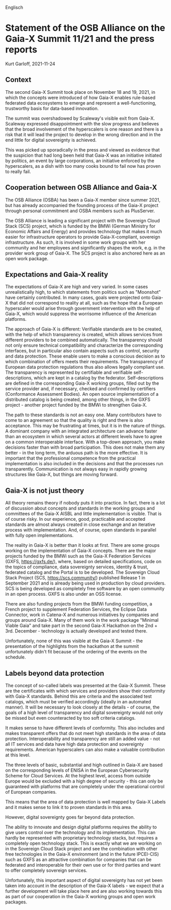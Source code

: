 Englisch

# Statement of the OSB Alliance on the Gaia-X Summit 11/21 and the press reports

Kurt Garloff, 2021-11-24

## Context

The second Gaia-X Summit took place on November 18 and 19, 2021, in which the
concepts were introduced of how Gaia-X enables rule-based federated data
ecosystems to emerge and represent a well-functioning, trustworthy basis for
data-based innovation.

The summit was overshadowed by Scaleway's visible exit from Gaia-X. Scaleway
expressed disappointment with the slow progress and believes that the broad
involvement of the hyperscalers is one reason and there is a risk that it will
lead the project to develop in the wrong direction and in the end little for
digital sovereignty is achieved.

This was picked up sporadically in the press and viewed as evidence that the
suspicion that had long been held that Gaia-X was an initiative initiated by
politics, an event by large corporations, an initiative enforced by the
hyperscalers, as a dish with too many cooks bound to fail now has proven to
really fail.

## Cooperation between OSB Alliance and Gaia-X

The OSB Alliance (OSBA) has been a Gaia-X member since summer 2021, but has
already accompanied the founding process of the Gaia-X project through personal
commitment and OSBA members such as PlusServer.

The OSB Alliance is leading a significant project with the Sovereign Cloud
Stack (SCS) project, which is funded by the BMWi (German Ministry for Economic
Affairs and Energy) and provides technology that makes it much easier for
infrastructure operators to provide Gaia-X-compliant, sovereign infrastructure.
As such, it is involved in some work groups with her community and her
employees and significantly shapes the work, e.g. in the provider work group of
Gaia-X. The SCS project is also anchored here as an open work package.

## Expectations and Gaia-X reality

The expectations of Gaia-X are high and very varied. In some cases
unrealistically high, to which statements from politics such as "Moonshot" have
certainly contributed. In many cases, goals were projected onto Gaia-X that did
not correspond to reality at all, such as the hope that a European hyperscaler
would arise through government intervention with the help of Gaia-X, which
would suppress the worrisome influence of the American platforms.

The approach of Gaia-X is different: Verifiable standards are to be created,
with the help of which transparency is created, which allows services from
different providers to be combined automatically. The transparency should not
only ensure technical compatibility and characterize the corresponding
interfaces, but in particular also contain aspects such as control, security
and data protection. These enable users to make a conscious decision as to
which combination of offers meets their requirements. The transparency of
European data protection regulations thus also allows legally compliant use.
The transparency is represented by certifiable and verifiable
self-descriptions, which are kept in a catalog by the federator.
Self-descriptions are defined in the corresponding Gaia-X working groups,
filled out by the service provider and, if necessary, checked and confirmed by
certifiers (Conformance Assessment Bodies). An open source implementation of a
distributed catalog is being created, among other things, in the GXFS project -
another project funded by the BMWi to strengthen Gaia-X.

The path to these standards is not an easy one. Many contributors have to come
to an agreement so that the quality is right and there is also acceptance. This
may be frustrating at times, but it is in the nature of things. A dominant
company with an integrated architecture can advance faster than an ecosystem in
which several actors at different levels have to agree on a common
interoperable interface. With a top-down approach, you make decisions faster
than with broad participation. This does not make them any better - in the long
term, the arduous path is the more effective. It is important that the
professional competence from the practical implementation is also included in
the decisions and that the processes run transparently. Communication is not
always easy in rapidly growing structures like Gaia-X, but things are moving
forward.

## Gaia-X is not just theory

All theory remains theory if nobody puts it into practice. In fact, there is a
lot of discussion about concepts and standards in the working groups and
committees of the Gaia-X AISBL and little implementation is visible. That is of
course risky. In our experience, good, practicable and accepted standards are
almost always created in close exchange and an iterative process with
implementation. And, of course, open standards in parallel with fully open
implementations.

The reality in Gaia-X is better than it looks at first. There are some groups
working on the implementation of Gaia-X concepts. There are the major projects
funded by the BMWi such as the Gaia-X Federation Services (GXFS,
https://gxfs.de/), where, based on detailed specifications, code on the topics
of compliance, data sovereignty services, identity & trust, federated catalog
and the Portal is to be developed. The Sovereign Cloud Stack Project (SCS,
https://scs.community/) published Release 1 in September 2021 and is already
being used in production by cloud providers. SCS is being developed as
completely free software by an open community in an open process. GXFS is also
under an OSS license.

There are also funding projects from the BMWi funding competition, a French
project to supplement Federation Services, the Eclipse Data Connector, work in
Catena-X and numerous initiatives by companies and groups around Gaia-X. Many
of them work in the work package "Minimal Viable Gaia" and take part in the
second Gaia-X Hackathon on the 2nd + 3rd. December - technology is actually
developed and tested there.

Unfortunately, none of this was visible at the Gaia-X Summit - the presentation
of the highlights from the hackathon at the summit unfortunately didn't fit
because of the ordering of the events on the schedule.

## Labels beyond data protection

The concept of so-called labels was presented at the Gaia-X Summit. These are
the certificates with which services and providers show their conformity with
Gaia-X standards. Behind this are criteria and the associated test catalogs,
which must be verified accordingly (ideally in an automated manner). It will be
necessary to look closely at the details - of course, the goals of a high level
of transparency and digital sovereignty would not only be missed but even
counteracted by too soft criteria catalogs.

It makes sense to have different levels of conformity. This also includes and
makes transparent offers that do not meet high standards in the area of
data protection. Interoperability and transparency are still an
added value - not all IT services and data have high data protection and
sovereignty requirements. American hyperscalers can also make a valuable
contribution at this level.

The three levels of basic, substantial and high outlined in Gaia-X are based on
the corresponding levels of ENISA in the European Cybersecurity Scheme for
Cloud Services. At the highest level, access from outside Europe would be
excluded with a high degree of security - this can only be guaranteed with
platforms that are completely under the operational control of European
companies.

This means that the area of data protection is well mapped by Gaia-X Labels and
it makes sense to link it to proven standards in this area.

However, digital sovereignty goes far beyond data protection.

The ability to innovate and design digital platforms requires the ability to
give users control over the technology and its implementation. This can hardly
be represented with proprietary technology stacks, but requires a completely
open technology stack. This is exactly what we are working on in the Sovereign
Cloud Stack project and see the combination with other free technologies in the
Gaia-X environment (and in the future IPCEI-CIS) such as GXFS as an attractive
combination for companies that can be federated and interoperable for their own
use or for third parties and want to offer completely sovereign services.

Unfortunately, this important aspect of digital sovereignty has not yet been
taken into account in the description of the Gaia-X labels - we expect that a
further development will take place here and are also working towards this as
part of our cooperation in the Gaia-X working groups and open work packages.

